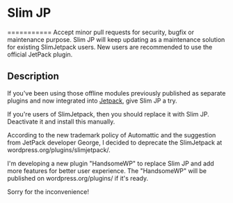 # Slim JP
===========
Accept minor pull requests for security, bugfix or maintenance purpose.
Slim JP will keep updating as a maintenance solution for existing SlimJetpack users.
New users are recommended to use the official JetPack plugin.

## Description

If you've been using those offline modules previously published as separate plugins and now integrated into [Jetpack](http://jetpack.me/), give Slim JP a try.

If you're users of SlimJetpack, then you should replace it with Slim JP. Deactivate it and install this manually.

According to the new trademark policy of Automattic and the suggestion from JetPack developer George, I decided to
deprecate the SlimJetpack at wordpress.org/plugins/slimjetpack/.

I'm developing a new plugin "HandsomeWP" to replace Slim JP and add more features for better user experience.
The "HandsomeWP" will be published on wordpress.org/plugins/ if it's ready.

Sorry for the inconvenience!